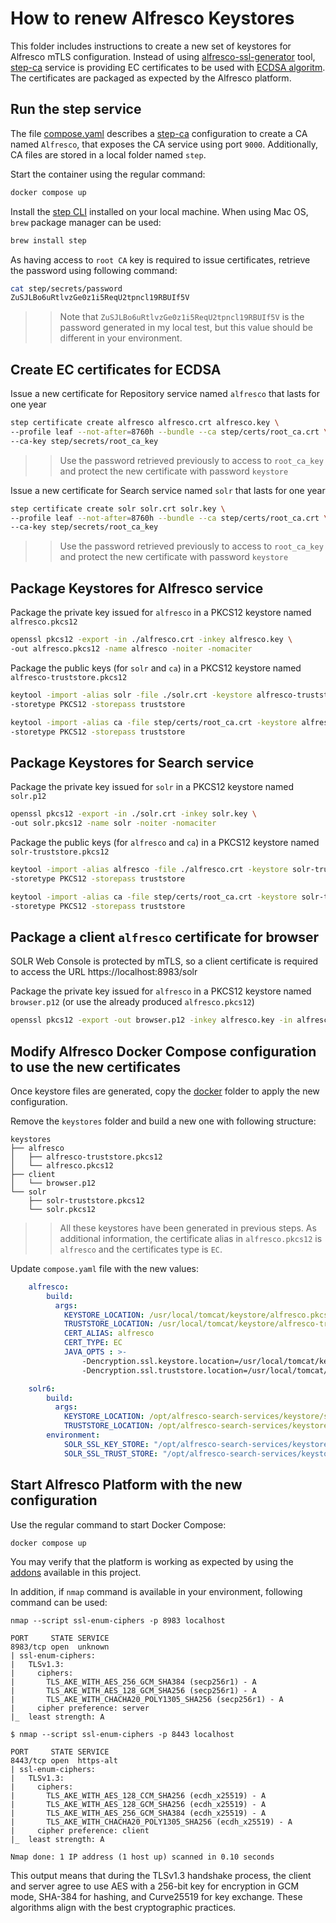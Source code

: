 # How to renew Alfresco Keystores

This folder includes instructions to create a new set of keystores for Alfresco mTLS configuration. Instead of using [alfresco-ssl-generator](https://github.com/Alfresco/alfresco-ssl-generator/blob/master/ssl-tool/samples/community.sh) tool, [step-ca](https://smallstep.com/certificates/) service is providing EC certificates to be used with [ECDSA algoritm](https://en.wikipedia.org/wiki/Elliptic_Curve_Digital_Signature_Algorithm). The certificates are packaged as expected by the Alfresco platform.

## Run the step service

The file [compose.yaml](./compose.yaml) describes a [step-ca](https://smallstep.com/docs/step-ca/getting-started/) configuration to create a CA named `Alfresco`, that exposes the CA service using port `9000`. Additionally, CA files are stored in a local folder named `step`.

Start the container using the regular command:

```sh
docker compose up 
```

Install the [step CLI](https://smallstep.com/docs/step-cli/) installed on your local machine. When using Mac OS, `brew` package manager can be used:

```sh
brew install step
```

As having access to `root CA` key is required to issue certificates, retrieve the password using following command:

```sh
cat step/secrets/password
ZuSJLBo6uRtlvzGe0z1i5ReqU2tpncl19RBUIf5V
```

>> Note that `ZuSJLBo6uRtlvzGe0z1i5ReqU2tpncl19RBUIf5V` is the password generated in my local test, but this value should be different in your environment.

## Create EC certificates for ECDSA

Issue a new certificate for Repository service named `alfresco` that lasts for one year

```sh
step certificate create alfresco alfresco.crt alfresco.key \
--profile leaf --not-after=8760h --bundle --ca step/certs/root_ca.crt \
--ca-key step/secrets/root_ca_key
```

>> Use the password retrieved previously to access to `root_ca_key` and protect the new certificate with password `keystore`

Issue a new certificate for Search service named `solr` that lasts for one year

```sh
step certificate create solr solr.crt solr.key \
--profile leaf --not-after=8760h --bundle --ca step/certs/root_ca.crt \
--ca-key step/secrets/root_ca_key
```

>> Use the password retrieved previously to access to `root_ca_key` and protect the new certificate with password `keystore`

## Package Keystores for Alfresco service


Package the private key issued for `alfresco` in a PKCS12 keystore named `alfresco.pkcs12`

```sh
openssl pkcs12 -export -in ./alfresco.crt -inkey alfresco.key \
-out alfresco.pkcs12 -name alfresco -noiter -nomaciter
```

Package the public keys (for `solr` and `ca`) in a PKCS12 keystore named `alfresco-truststore.pkcs12`

```sh
keytool -import -alias solr -file ./solr.crt -keystore alfresco-truststore.pkcs12 \
-storetype PKCS12 -storepass truststore

keytool -import -alias ca -file step/certs/root_ca.crt -keystore alfresco-truststore.pkcs12 \
-storetype PKCS12 -storepass truststore
```

## Package Keystores for Search service

Package the private key issued for `solr` in a PKCS12 keystore named `solr.p12`

```sh
openssl pkcs12 -export -in ./solr.crt -inkey solr.key \
-out solr.pkcs12 -name solr -noiter -nomaciter
```

Package the public keys (for `alfresco` and `ca`) in a PKCS12 keystore named `solr-truststore.pkcs12`

```sh
keytool -import -alias alfresco -file ./alfresco.crt -keystore solr-truststore.pkcs12 \
-storetype PKCS12 -storepass truststore

keytool -import -alias ca -file step/certs/root_ca.crt -keystore solr-truststore.pkcs12 \
-storetype PKCS12 -storepass truststore
```

## Package a client `alfresco` certificate for browser

SOLR Web Console is protected by mTLS, so a client certificate is required to access the URL https://localhost:8983/solr

Package the private key issued for `alfresco` in a PKCS12 keystore named `browser.p12` (or use the already produced `alfresco.pkcs12`)

```sh
openssl pkcs12 -export -out browser.p12 -inkey alfresco.key -in alfresco.crt
```

## Modify Alfresco Docker Compose configuration to use the new certificates

Once keystore files are generated, copy the [docker](https://github.com/aborroy/alfresco-mtls-debugging-kit/tree/main/docker) folder to apply the new configuration.

Remove the `keystores` folder and build a new one with following structure:

```
keystores
├── alfresco
│   ├── alfresco-truststore.pkcs12
│   └── alfresco.pkcs12
├── client
│   └── browser.p12
└── solr
    ├── solr-truststore.pkcs12
    └── solr.pkcs12
```

>> All these keystores have been generated in previous steps. As additional information, the certificate alias in `alfresco.pkcs12` is `alfresco` and the certificates type is `EC`.

Update `compose.yaml` file with the new values:

```yaml
    alfresco:
        build:
          args:
            KEYSTORE_LOCATION: /usr/local/tomcat/keystore/alfresco.pkcs12
            TRUSTSTORE_LOCATION: /usr/local/tomcat/keystore/alfresco-truststore.pkcs12
            CERT_ALIAS: alfresco
            CERT_TYPE: EC
            JAVA_OPTS : >-
                -Dencryption.ssl.keystore.location=/usr/local/tomcat/keystore/alfresco.pkcs12
                -Dencryption.ssl.truststore.location=/usr/local/tomcat/keystore/alfresco-truststore.pkcs12

    solr6:
        build:
          args:
            KEYSTORE_LOCATION: /opt/alfresco-search-services/keystore/solr.pkcs12
            TRUSTSTORE_LOCATION: /opt/alfresco-search-services/keystore/solr-truststore.pkcs12
        environment:
            SOLR_SSL_KEY_STORE: "/opt/alfresco-search-services/keystore/solr.pkcs12"
            SOLR_SSL_TRUST_STORE: "/opt/alfresco-search-services/keystore/solr-truststore.pkcs12"
```

## Start Alfresco Platform with the new configuration

Use the regular command to start Docker Compose:

```sh
docker compose up 
```

You may verify that the platform is working as expected by using the [addons](https://github.com/aborroy/alfresco-mtls-debugging-kit/tree/main/addons) available in this project.

In addition, if `nmap` command is available in your environment, following command can be used:

```
nmap --script ssl-enum-ciphers -p 8983 localhost

PORT     STATE SERVICE
8983/tcp open  unknown
| ssl-enum-ciphers:
|   TLSv1.3:
|     ciphers:
|       TLS_AKE_WITH_AES_256_GCM_SHA384 (secp256r1) - A
|       TLS_AKE_WITH_AES_128_GCM_SHA256 (secp256r1) - A
|       TLS_AKE_WITH_CHACHA20_POLY1305_SHA256 (secp256r1) - A
|     cipher preference: server
|_  least strength: A

$ nmap --script ssl-enum-ciphers -p 8443 localhost

PORT     STATE SERVICE
8443/tcp open  https-alt
| ssl-enum-ciphers:
|   TLSv1.3:
|     ciphers:
|       TLS_AKE_WITH_AES_128_CCM_SHA256 (ecdh_x25519) - A
|       TLS_AKE_WITH_AES_128_GCM_SHA256 (ecdh_x25519) - A
|       TLS_AKE_WITH_AES_256_GCM_SHA384 (ecdh_x25519) - A
|       TLS_AKE_WITH_CHACHA20_POLY1305_SHA256 (ecdh_x25519) - A
|     cipher preference: client
|_  least strength: A

Nmap done: 1 IP address (1 host up) scanned in 0.10 seconds
```

This output means that during the TLSv1.3 handshake process, the client and server agree to use AES with a 256-bit key for encryption in GCM mode, SHA-384 for hashing, and Curve25519 for key exchange. These algorithms align with the best cryptographic practices.
